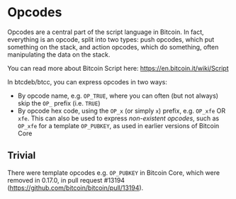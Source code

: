 # Opcodes

Opcodes are a central part of the script language in Bitcoin. In fact, everything is an opcode, split into two types: push opcodes, which put something on the stack, and action opcodes, which do something, often manipulating the data on the stack.

You can read more about Bitcoin Script here: https://en.bitcoin.it/wiki/Script

In btcdeb/btcc, you can express opcodes in two ways:

* By opcode name, e.g. `OP_TRUE`, where you can often (but not always) skip the `OP_` prefix (i.e. `TRUE`)
* By opcode hex code, using the `OP_x` (or simply `x`) prefix, e.g. `OP_xfe` OR `xfe`. This can also be used to express *non-existent opcodes*, such as `OP_xfe` for a template `OP_PUBKEY`, as used in earlier versions of Bitcoin Core

## Trivial

There were template opcodes e.g. `OP_PUBKEY` in Bitcoin Core, which were removed in 0.17.0, in pull request #13194 (https://github.com/bitcoin/bitcoin/pull/13194).
